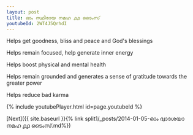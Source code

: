 ```yaml
---
layout: post
title: ഓം സ്ഥിരായ നമഹ ൧൧ ടൈംസ്
youtubeId: 2WT4J5QrhdI
---
```

 
 
Helps get goodness, bliss and peace and God's blessings
 
Helps remain focused, help generate inner energy 
 
Helps boost physical and mental health 
 
Helps remain grounded and generates a sense of gratitude towards the greater power 
 
Helps reduce bad karma
 
 
 
 


{% include youtubePlayer.html id=page.youtubeId %}
 
[Next]({{ site.baseurl }}{% link  split1/_posts/2014-01-05-ഓം ദ്വാദശയാ നമഹ ൧൧ ടൈംസ്.md%})
 
